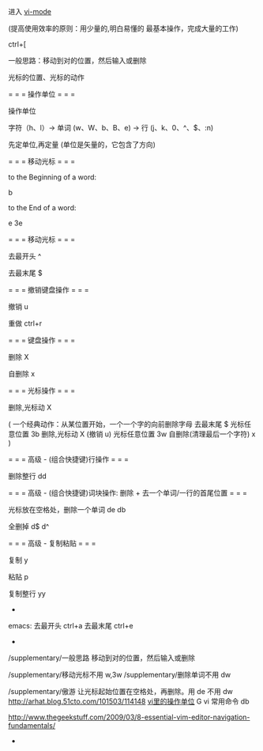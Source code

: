 
进入 [vi-mode](https://github.com/robbyrussell/oh-my-zsh/tree/master/plugins/vi-mode)

(提高使用效率的原则：用少量的,明白易懂的 最基本操作，完成大量的工作)

ctrl+[

一般思路：移动到对的位置，然后输入或删除

光标的位置、光标的动作

= = = 操作单位 = = =

操作单位

字符（h、l）→ 单词 (w、W、b、B、e) → 行 (j、k、0、^、$、:n)

先定单位,再定量 (单位是矢量的，它包含了方向)

= = = 移动光标 = = =

to the Beginning of a word:

b

to the End of a word:

e
3e

= = = 移动光标 = = =

去最开头
^

去最末尾
$

= = = 撤销键盘操作 = = =

撤销
u

重做
ctrl+r

= = = 键盘操作 = = =

删除
X

自删除
x

= = = 光标操作 = = =

删除,光标动
X

(
一个经典动作：从某位置开始，一个一个字的向前删除字母
去最末尾        $
光标任意位置    3b
删除,光标动     X
(撤销 u)
光标任意位置    3w
自删除(清理最后一个字符) x
)

= = = 高级 - (组合快捷键)行操作 = = =

删除整行
dd

= = = 高级 - (组合快捷键)词块操作: 删除 + 去一个单词/一行的首尾位置 = = =

光标放在空格处，删除一个单词
de
db

全删掉
d$
d^

= = = 高级 - 复制粘贴 = = =

复制
y

粘贴
p

复制整行
yy

-

emacs:
去最开头 ctrl+a
去最末尾 ctrl+e

-

/supplementary/一般思路
移动到对的位置，然后输入或删除

/supplementary/移动光标不用
w,3w
/supplementary/删除单词不用
dw

/supplementary/傲游
让光标起始位置在空格处，再删除。用 de 不用 dw 
http://arhat.blog.51cto.com/101503/114148
[vi里的操作单位](https://www.ibm.com/developerworks/cn/linux/l-cn-tip-vim/)
G vi 常用命令 db

http://www.thegeekstuff.com/2009/03/8-essential-vim-editor-navigation-fundamentals/

-

